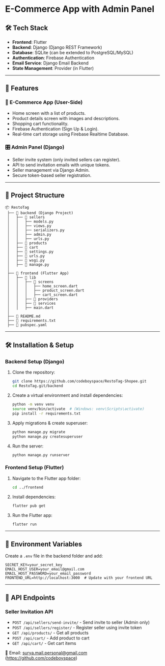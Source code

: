 # E-Commerce App with Admin Panel

## 🛠 Tech Stack
- **Frontend**: Flutter
- **Backend**: Django (Django REST Framework)
- **Database**: SQLite (can be extended to PostgreSQL/MySQL)
- **Authentication**: Firebase Authentication
- **Email Service**: Django Email Backend
- **State Management**: Provider (in Flutter)

---
## 🚀 Features
### 🏪 **E-Commerce App (User-Side)**
- Home screen with a list of products.
- Product details screen with images and descriptions.
- Shopping cart functionality.
- Firebase Authentication (Sign Up & Login).
- Real-time cart storage using Firebase Realtime Database.

### 🎛 **Admin Panel (Django)**
- Seller invite system (only invited sellers can register).
- API to send invitation emails with unique tokens.
- Seller management via Django Admin.
- Secure token-based seller registration.

---
## 📂 Project Structure

```
📦 RestoTag
 ├── 📂 backend (Django Project)
 │   ├── 📂 sellers
 │   │   ├── models.py
 │   │   ├── views.py
 │   │   ├── serializers.py
 │   │   ├── admin.py
 │   │   ├── urls.py
 │   ├── 📂 products
 │   ├── 📂 cart
 │   ├── 📄 settings.py
 │   ├── 📄 urls.py
 │   ├── 📄 wsgi.py
 │   ├── 📄 manage.py
 │
 ├── 📂 frontend (Flutter App)
 │   ├── 📂 lib
 │   │   ├── 📂 screens
 │   │   │   ├── home_screen.dart
 │   │   │   ├── product_screen.dart
 │   │   │   ├── cart_screen.dart
 │   │   ├── 📂 providers
 │   │   ├── 📂 services
 │   │   ├── main.dart
 │
 ├── 📄 README.md
 ├── 📄 requirements.txt
 ├── 📄 pubspec.yaml
```

---
## 🛠 Installation & Setup
### **Backend Setup (Django)**
1. Clone the repository:
   ```sh
   git clone https://github.com/codeboyspace/RestoTag-Shopee.git
   cd RestoTag.git/backend
   ```
2. Create a virtual environment and install dependencies:
   ```sh
   python -m venv venv
   source venv/bin/activate  # (Windows: venv\Scripts\activate)
   pip install -r requirements.txt
   ```
3. Apply migrations & create superuser:
   ```sh
   python manage.py migrate
   python manage.py createsuperuser
   ```
4. Run the server:
   ```sh
   python manage.py runserver
   ```

### **Frontend Setup (Flutter)**
1. Navigate to the Flutter app folder:
   ```sh
   cd ../frontend
   ```
2. Install dependencies:
   ```sh
   flutter pub get
   ```
3. Run the Flutter app:
   ```sh
   flutter run
   ```

---
## 🔑 Environment Variables
Create a `.env` file in the backend folder and add:
```
SECRET_KEY=your_secret_key
EMAIL_HOST_USER=your_email@gmail.com
EMAIL_HOST_PASSWORD=your_email_password
FRONTEND_URL=http://localhost:3000  # Update with your frontend URL
```

---
## 📌 API Endpoints
### **Seller Invitation API**
- `POST /api/sellers/send-invite/` - Send invite to seller (Admin only)
- `POST /api/sellers/register/` - Register seller using invite token
- `GET /api/products/` - Get all products
- `POST /api/cart/` - Add product to cart
- `GET /api/cart/` - Get cart items


📧 Email: surya.mail.personal@gmail.com
(https://github.com/codeboyspace)

